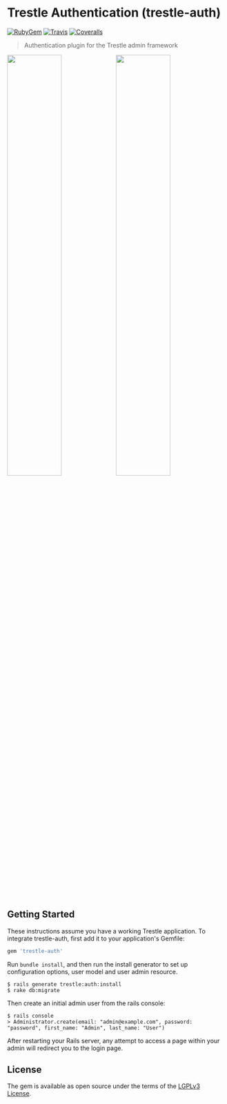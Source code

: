 # Trestle Authentication (trestle-auth)

[![RubyGem](https://img.shields.io/gem/v/trestle-auth.svg?style=flat&colorB=4065a9)](https://rubygems.org/gems/trestle-auth)
[![Travis](https://img.shields.io/travis/TrestleAdmin/trestle-auth.svg?style=flat)](https://travis-ci.org/TrestleAdmin/trestle-auth)
[![Coveralls](https://img.shields.io/coveralls/TrestleAdmin/trestle-auth.svg?style=flat)](https://coveralls.io/github/TrestleAdmin/trestle-auth)

> Authentication plugin for the Trestle admin framework

<img src="https://trestle.io/images/Trestle-Auth-1.png" width="50%" /><img src="https://trestle.io/images/Trestle-Auth-2.png" width="50%" />


## Getting Started

These instructions assume you have a working Trestle application. To integrate trestle-auth, first add it to your application's Gemfile:

```ruby
gem 'trestle-auth'
```

Run `bundle install`, and then run the install generator to set up configuration options, user model and user admin resource.

    $ rails generate trestle:auth:install
    $ rake db:migrate

Then create an initial admin user from the rails console:

    $ rails console
    > Administrator.create(email: "admin@example.com", password: "password", first_name: "Admin", last_name: "User")

After restarting your Rails server, any attempt to access a page within your admin will redirect you to the login page.


## License

The gem is available as open source under the terms of the [LGPLv3 License](https://opensource.org/licenses/LGPL-3.0).
